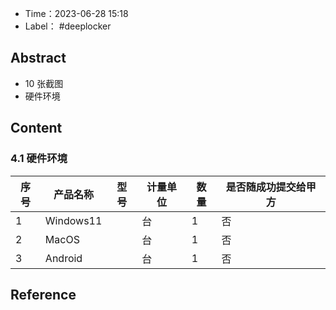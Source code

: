 - Time：2023-06-28 15:18
- Label： #deeplocker

## Abstract

- 10 张截图
- 硬件环境

## Content

### 4.1 硬件环境

| 序号 | 产品名称  | 型号 | 计量单位 | 数量 | 是否随成功提交给甲方 |
| ---- | --------- | ---- | -------- | ---- | -------------------- |
| 1    | Windows11 |      | 台       | 1    | 否                   |
| 2    | MacOS     |      | 台       | 1    | 否                   |
| 3    | Android   |      | 台       | 1    | 否                   |

## Reference
